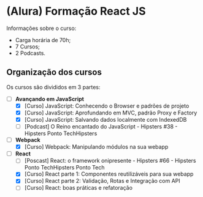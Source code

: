 # (Alura) Formação React JS

Informações sobre o curso:
- Carga horária de 70h;
- 7 Cursos;
- 2 Podcasts.

## Organização dos cursos
Os cursos são divididos em 3 partes:

- [ ] **Avançando em JavaScript**
  - [X] \[Curso\] JavaScript: Conhecendo o Browser e padrões de projeto
  - [X] \[Curso\] JavaScript: Aprofundando em MVC, padrão Proxy e Factory
  - [X] \[Curso\] JavaScript: Salvando dados localmente com IndexedDB
  - [ ] \[Podcast\] O Reino encantado do JavaScript - Hipsters #38 - Hipsters Ponto TechHipsters
- [ ] **Webpack**
  - [X] \[Curso\] Webpack: Manipulando módulos na sua webapp
- [ ] **React**
  - [ ] \[Poscast\] React: o framework onipresente - Hipsters #66 - Hipsters Ponto TechHipsters Ponto Tech
  - [X] \[Curso\] React parte 1: Componentes reutilizáveis para sua webapp
  - [X] \[Curso\] React parte 2: Validação, Rotas e Integração com API
  - [ ] \[Curso\] React: boas práticas e refatoração
